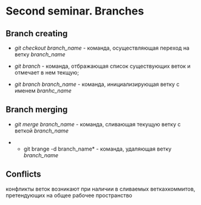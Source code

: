 # Second seminar. Branches

## Branch creating

* *git checkout branch_name* - команда, осуществляющая переход на ветку *branch_name*

* *git branch* - команда, отбражающая список существующих веток и отмечает в нем текщую;

* *git branch branch_name* - команда, инициализирующая ветку с именем  *branhc_name*

## Branch merging

* *git merge branch_name* - команда, сливающая текущую ветку с веткой *branch_name*

* * git brange -d branch_name* - команда, удаляющая ветку *branch_name*

## Conflicts

конфликты веток возникают при наличии в сливаемых веткахкоммитов, претендующих на общее рабочее пространство